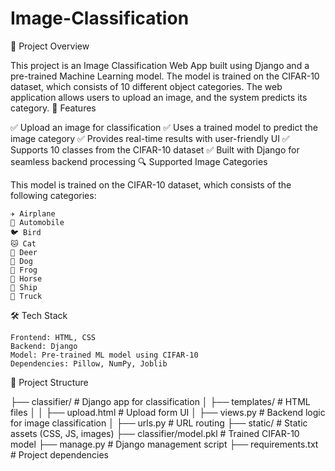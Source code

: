 # Image-Classification
📌 Project Overview

This project is an Image Classification Web App built using Django and a pre-trained Machine Learning model. The model is trained on the CIFAR-10 dataset, which consists of 10 different object categories. The web application allows users to upload an image, and the system predicts its category.
🚀 Features

✅ Upload an image for classification
✅ Uses a trained model to predict the image category
✅ Provides real-time results with user-friendly UI
✅ Supports 10 classes from the CIFAR-10 dataset
✅ Built with Django for seamless backend processing
🔍 Supported Image Categories

This model is trained on the CIFAR-10 dataset, which consists of the following categories:

    ✈️ Airplane
    🚗 Automobile
    🐦 Bird
    🐱 Cat
    🦌 Deer
    🐶 Dog
    🐸 Frog
    🐴 Horse
    🚢 Ship
    🚚 Truck

🛠️ Tech Stack

    Frontend: HTML, CSS
    Backend: Django
    Model: Pre-trained ML model using CIFAR-10
    Dependencies: Pillow, NumPy, Joblib



📂 Project Structure

├── classifier/             # Django app for classification
│   ├── templates/          # HTML files
│   │   ├── upload.html     # Upload form UI
│   ├── views.py            # Backend logic for image classification
│   ├── urls.py             # URL routing
├── static/                 # Static assets (CSS, JS, images)
├── classifier/model.pkl    # Trained CIFAR-10 model
├── manage.py               # Django management script
├── requirements.txt        # Project dependencies
